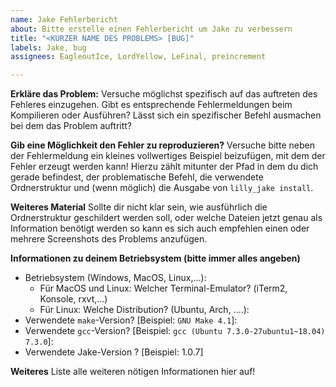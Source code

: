 ```yaml
---
name: Jake Fehlerbericht
about: Bitte erstelle einen Fehlerbericht um Jake zu verbessern
title: "<KURZER NAME DES PROBLEMS> [BUG]"
labels: Jake, bug
assignees: EagleoutIce, LordYellow, LeFinal, preincrement

---
```


**Erkläre das Problem:**
Versuche möglichst spezifisch auf das auftreten des Fehleres einzugehen. Gibt es entsprechende Fehlermeldungen beim Kompilieren oder Ausführen? Lässt sich ein spezifischer Befehl ausmachen bei dem das Problem auftritt?

**Gib eine Möglichkeit den Fehler zu reproduzieren?**
Versuche bitte neben der Fehlermeldung ein kleines vollwertiges Beispiel beizufügen, mit dem der Fehler erzeugt werden kann! Hierzu zählt mitunter der Pfad in dem du dich gerade befindest, der problematische Befehl, die verwendete Ordnerstruktur und (wenn möglich) die Ausgabe von `lilly_jake install`.

**Weiteres Material**
Sollte dir nicht klar sein, wie ausführlich die Ordnerstruktur geschildert werden soll, oder welche Dateien jetzt genau als Information benötigt werden so kann es sich auch empfehlen einen oder mehrere Screenshots des Problems anzufügen.

**Informationen zu deinem Betriebsystem (bitte immer alles angeben)**
 - Betriebsystem (Windows, MacOS, Linux,...):
    - Für MacOS und Linux: Welcher Terminal-Emulator? (iTerm2, Konsole, rxvt,...)
    - Für Linux: Welche Distribution? (Ubuntu, Arch, ....): 
 - Verwendete `make`-Version? [Beispiel: `GNU Make 4.1`]:
 - Verwendete `gcc`-Version? [Beispiel: `gcc (Ubuntu 7.3.0-27ubuntu1~18.04) 7.3.0`]:
 - Verwendete Jake-Version ? [Beispiel: 1.0.7]

**Weiteres**
Liste alle weiteren nötigen Informationen hier auf!
